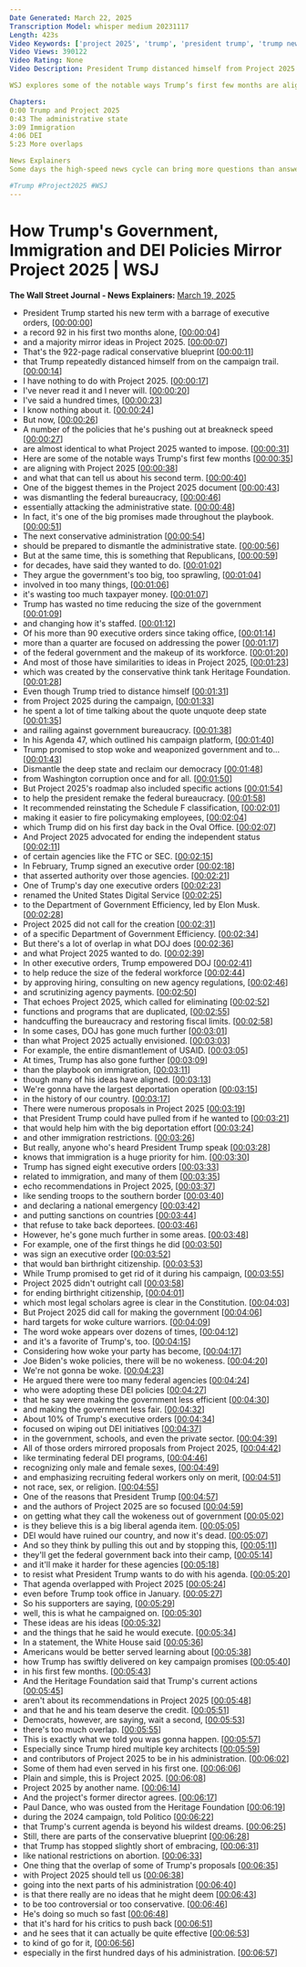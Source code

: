 ```yaml
---
Date Generated: March 22, 2025
Transcription Model: whisper medium 20231117
Length: 423s
Video Keywords: ['project 2025', 'trump', 'president trump', 'trump news', 'trump project 2025 breakdown', 'trump project 2025', 'trump policies', 'trump executive orders', 'dei', 'trump dei executive order', 'dei policy', 'immigration', 'trump immigration', 'mass deportation', 'administrative state', 'doge', 'trump government cuts', 'heritage foundation', 'heritage foundation trump', 'deep state', 'government bureaucracy', 'anti woke', 'trump woke', 'ftc', 'elon musk', 'musk doge', 'usaid', 'border policy', 'birthright citizenship', 'politics', 'usnews']
Video Views: 390122
Video Rating: None
Video Description: President Trump distanced himself from Project 2025’s radical conservative vision on the campaign trail. Now, more than half of his executive orders including some on immigration and DEI policies align with recommendations made in the Heritage Foundation’s blueprint. Trump has even hired multiple key architects and contributors of Project 2025 to be in his administration. 

WSJ explores some of the notable ways Trump’s first few months are aligning with Project 2025 – and what that can tell us about his second term.

Chapters:
0:00 Trump and Project 2025
0:43 The administrative state
3:09 Immigration 
4:06 DEI
5:23 More overlaps

News Explainers
Some days the high-speed news cycle can bring more questions than answers. WSJ’s news explainers break down the day's biggest stories into bite-size pieces to help you make sense of the news.

#Trump #Project2025 #WSJ
---
```


# How Trump's Government, Immigration and DEI Policies Mirror Project 2025 | WSJ
**The Wall Street Journal - News Explainers:** [March 19, 2025](https://www.youtube.com/watch?v=8qaEDlu2NQg)
*  President Trump started his new term with a barrage of executive orders, [[00:00:00](https://www.youtube.com/watch?v=8qaEDlu2NQg&t=0.0s)]
*  a record 92 in his first two months alone, [[00:00:04](https://www.youtube.com/watch?v=8qaEDlu2NQg&t=4.16s)]
*  and a majority mirror ideas in Project 2025. [[00:00:07](https://www.youtube.com/watch?v=8qaEDlu2NQg&t=7.48s)]
*  That's the 922-page radical conservative blueprint [[00:00:11](https://www.youtube.com/watch?v=8qaEDlu2NQg&t=11.18s)]
*  that Trump repeatedly distanced himself from on the campaign trail. [[00:00:14](https://www.youtube.com/watch?v=8qaEDlu2NQg&t=14.56s)]
*  I have nothing to do with Project 2025. [[00:00:17](https://www.youtube.com/watch?v=8qaEDlu2NQg&t=17.8s)]
*  I've never read it and I never will. [[00:00:20](https://www.youtube.com/watch?v=8qaEDlu2NQg&t=20.7s)]
*  I've said a hundred times, [[00:00:23](https://www.youtube.com/watch?v=8qaEDlu2NQg&t=23.16s)]
*  I know nothing about it. [[00:00:24](https://www.youtube.com/watch?v=8qaEDlu2NQg&t=24.94s)]
*  But now, [[00:00:26](https://www.youtube.com/watch?v=8qaEDlu2NQg&t=26.98s)]
*  A number of the policies that he's pushing out at breakneck speed [[00:00:27](https://www.youtube.com/watch?v=8qaEDlu2NQg&t=27.919999999999998s)]
*  are almost identical to what Project 2025 wanted to impose. [[00:00:31](https://www.youtube.com/watch?v=8qaEDlu2NQg&t=31.02s)]
*  Here are some of the notable ways Trump's first few months [[00:00:35](https://www.youtube.com/watch?v=8qaEDlu2NQg&t=35.28s)]
*  are aligning with Project 2025 [[00:00:38](https://www.youtube.com/watch?v=8qaEDlu2NQg&t=38.34s)]
*  and what that can tell us about his second term. [[00:00:40](https://www.youtube.com/watch?v=8qaEDlu2NQg&t=40.78s)]
*  One of the biggest themes in the Project 2025 document [[00:00:43](https://www.youtube.com/watch?v=8qaEDlu2NQg&t=43.68s)]
*  was dismantling the federal bureaucracy, [[00:00:46](https://www.youtube.com/watch?v=8qaEDlu2NQg&t=46.44s)]
*  essentially attacking the administrative state. [[00:00:48](https://www.youtube.com/watch?v=8qaEDlu2NQg&t=48.980000000000004s)]
*  In fact, it's one of the big promises made throughout the playbook. [[00:00:51](https://www.youtube.com/watch?v=8qaEDlu2NQg&t=51.18s)]
*  The next conservative administration [[00:00:54](https://www.youtube.com/watch?v=8qaEDlu2NQg&t=54.64s)]
*  should be prepared to dismantle the administrative state. [[00:00:56](https://www.youtube.com/watch?v=8qaEDlu2NQg&t=56.52s)]
*  But at the same time, this is something that Republicans, [[00:00:59](https://www.youtube.com/watch?v=8qaEDlu2NQg&t=59.760000000000005s)]
*  for decades, have said they wanted to do. [[00:01:02](https://www.youtube.com/watch?v=8qaEDlu2NQg&t=62.040000000000006s)]
*  They argue the government's too big, too sprawling, [[00:01:04](https://www.youtube.com/watch?v=8qaEDlu2NQg&t=64.16s)]
*  involved in too many things, [[00:01:06](https://www.youtube.com/watch?v=8qaEDlu2NQg&t=66.72s)]
*  it's wasting too much taxpayer money. [[00:01:07](https://www.youtube.com/watch?v=8qaEDlu2NQg&t=67.84s)]
*  Trump has wasted no time reducing the size of the government [[00:01:09](https://www.youtube.com/watch?v=8qaEDlu2NQg&t=69.52000000000001s)]
*  and changing how it's staffed. [[00:01:12](https://www.youtube.com/watch?v=8qaEDlu2NQg&t=72.92s)]
*  Of his more than 90 executive orders since taking office, [[00:01:14](https://www.youtube.com/watch?v=8qaEDlu2NQg&t=74.56s)]
*  more than a quarter are focused on addressing the power [[00:01:17](https://www.youtube.com/watch?v=8qaEDlu2NQg&t=77.88s)]
*  of the federal government and the makeup of its workforce. [[00:01:20](https://www.youtube.com/watch?v=8qaEDlu2NQg&t=80.48s)]
*  And most of those have similarities to ideas in Project 2025, [[00:01:23](https://www.youtube.com/watch?v=8qaEDlu2NQg&t=83.76s)]
*  which was created by the conservative think tank Heritage Foundation. [[00:01:28](https://www.youtube.com/watch?v=8qaEDlu2NQg&t=88.03999999999999s)]
*  Even though Trump tried to distance himself [[00:01:31](https://www.youtube.com/watch?v=8qaEDlu2NQg&t=91.28s)]
*  from Project 2025 during the campaign, [[00:01:33](https://www.youtube.com/watch?v=8qaEDlu2NQg&t=93.03999999999999s)]
*  he spent a lot of time talking about the quote unquote deep state [[00:01:35](https://www.youtube.com/watch?v=8qaEDlu2NQg&t=95.24s)]
*  and railing against government bureaucracy. [[00:01:38](https://www.youtube.com/watch?v=8qaEDlu2NQg&t=98.44s)]
*  In his Agenda 47, which outlined his campaign platform, [[00:01:40](https://www.youtube.com/watch?v=8qaEDlu2NQg&t=100.4s)]
*  Trump promised to stop woke and weaponized government and to... [[00:01:43](https://www.youtube.com/watch?v=8qaEDlu2NQg&t=103.8s)]
*  Dismantle the deep state and reclaim our democracy [[00:01:48](https://www.youtube.com/watch?v=8qaEDlu2NQg&t=108.0s)]
*  from Washington corruption once and for all. [[00:01:50](https://www.youtube.com/watch?v=8qaEDlu2NQg&t=110.92s)]
*  But Project 2025's roadmap also included specific actions [[00:01:54](https://www.youtube.com/watch?v=8qaEDlu2NQg&t=114.32000000000001s)]
*  to help the president remake the federal bureaucracy. [[00:01:58](https://www.youtube.com/watch?v=8qaEDlu2NQg&t=118.36s)]
*  It recommended reinstating the Schedule F classification, [[00:02:01](https://www.youtube.com/watch?v=8qaEDlu2NQg&t=121.28s)]
*  making it easier to fire policymaking employees, [[00:02:04](https://www.youtube.com/watch?v=8qaEDlu2NQg&t=124.6s)]
*  which Trump did on his first day back in the Oval Office. [[00:02:07](https://www.youtube.com/watch?v=8qaEDlu2NQg&t=127.92s)]
*  And Project 2025 advocated for ending the independent status [[00:02:11](https://www.youtube.com/watch?v=8qaEDlu2NQg&t=131.4s)]
*  of certain agencies like the FTC or SEC. [[00:02:15](https://www.youtube.com/watch?v=8qaEDlu2NQg&t=135.36s)]
*  In February, Trump signed an executive order [[00:02:18](https://www.youtube.com/watch?v=8qaEDlu2NQg&t=138.8s)]
*  that asserted authority over those agencies. [[00:02:21](https://www.youtube.com/watch?v=8qaEDlu2NQg&t=141.16000000000003s)]
*  One of Trump's day one executive orders [[00:02:23](https://www.youtube.com/watch?v=8qaEDlu2NQg&t=143.64000000000001s)]
*  renamed the United States Digital Service [[00:02:25](https://www.youtube.com/watch?v=8qaEDlu2NQg&t=145.76000000000002s)]
*  to the Department of Government Efficiency, led by Elon Musk. [[00:02:28](https://www.youtube.com/watch?v=8qaEDlu2NQg&t=148.24s)]
*  Project 2025 did not call for the creation [[00:02:31](https://www.youtube.com/watch?v=8qaEDlu2NQg&t=151.56s)]
*  of a specific Department of Government Efficiency. [[00:02:34](https://www.youtube.com/watch?v=8qaEDlu2NQg&t=154.20000000000002s)]
*  But there's a lot of overlap in what DOJ does [[00:02:36](https://www.youtube.com/watch?v=8qaEDlu2NQg&t=156.4s)]
*  and what Project 2025 wanted to do. [[00:02:39](https://www.youtube.com/watch?v=8qaEDlu2NQg&t=159.28s)]
*  In other executive orders, Trump empowered DOJ [[00:02:41](https://www.youtube.com/watch?v=8qaEDlu2NQg&t=161.48000000000002s)]
*  to help reduce the size of the federal workforce [[00:02:44](https://www.youtube.com/watch?v=8qaEDlu2NQg&t=164.36s)]
*  by approving hiring, consulting on new agency regulations, [[00:02:46](https://www.youtube.com/watch?v=8qaEDlu2NQg&t=166.92s)]
*  and scrutinizing agency payments. [[00:02:50](https://www.youtube.com/watch?v=8qaEDlu2NQg&t=170.32s)]
*  That echoes Project 2025, which called for eliminating [[00:02:52](https://www.youtube.com/watch?v=8qaEDlu2NQg&t=172.32s)]
*  functions and programs that are duplicated, [[00:02:55](https://www.youtube.com/watch?v=8qaEDlu2NQg&t=175.72s)]
*  handcuffing the bureaucracy and restoring fiscal limits. [[00:02:58](https://www.youtube.com/watch?v=8qaEDlu2NQg&t=178.12s)]
*  In some cases, DOJ has gone much further [[00:03:01](https://www.youtube.com/watch?v=8qaEDlu2NQg&t=181.24s)]
*  than what Project 2025 actually envisioned. [[00:03:03](https://www.youtube.com/watch?v=8qaEDlu2NQg&t=183.64s)]
*  For example, the entire dismantlement of USAID. [[00:03:05](https://www.youtube.com/watch?v=8qaEDlu2NQg&t=185.96s)]
*  At times, Trump has also gone further [[00:03:09](https://www.youtube.com/watch?v=8qaEDlu2NQg&t=189.16s)]
*  than the playbook on immigration, [[00:03:11](https://www.youtube.com/watch?v=8qaEDlu2NQg&t=191.51999999999998s)]
*  though many of his ideas have aligned. [[00:03:13](https://www.youtube.com/watch?v=8qaEDlu2NQg&t=193.2s)]
*  We're gonna have the largest deportation operation [[00:03:15](https://www.youtube.com/watch?v=8qaEDlu2NQg&t=195.16s)]
*  in the history of our country. [[00:03:17](https://www.youtube.com/watch?v=8qaEDlu2NQg&t=197.52s)]
*  There were numerous proposals in Project 2025 [[00:03:19](https://www.youtube.com/watch?v=8qaEDlu2NQg&t=199.04s)]
*  that President Trump could have pulled from if he wanted to [[00:03:21](https://www.youtube.com/watch?v=8qaEDlu2NQg&t=201.68s)]
*  that would help him with the big deportation effort [[00:03:24](https://www.youtube.com/watch?v=8qaEDlu2NQg&t=204.64000000000001s)]
*  and other immigration restrictions. [[00:03:26](https://www.youtube.com/watch?v=8qaEDlu2NQg&t=206.88s)]
*  But really, anyone who's heard President Trump speak [[00:03:28](https://www.youtube.com/watch?v=8qaEDlu2NQg&t=208.4s)]
*  knows that immigration is a huge priority for him. [[00:03:30](https://www.youtube.com/watch?v=8qaEDlu2NQg&t=210.72s)]
*  Trump has signed eight executive orders [[00:03:33](https://www.youtube.com/watch?v=8qaEDlu2NQg&t=213.68s)]
*  related to immigration, and many of them [[00:03:35](https://www.youtube.com/watch?v=8qaEDlu2NQg&t=215.8s)]
*  echo recommendations in Project 2025, [[00:03:37](https://www.youtube.com/watch?v=8qaEDlu2NQg&t=217.84s)]
*  like sending troops to the southern border [[00:03:40](https://www.youtube.com/watch?v=8qaEDlu2NQg&t=220.68s)]
*  and declaring a national emergency [[00:03:42](https://www.youtube.com/watch?v=8qaEDlu2NQg&t=222.44s)]
*  and putting sanctions on countries [[00:03:44](https://www.youtube.com/watch?v=8qaEDlu2NQg&t=224.56s)]
*  that refuse to take back deportees. [[00:03:46](https://www.youtube.com/watch?v=8qaEDlu2NQg&t=226.08s)]
*  However, he's gone much further in some areas. [[00:03:48](https://www.youtube.com/watch?v=8qaEDlu2NQg&t=228.16s)]
*  For example, one of the first things he did [[00:03:50](https://www.youtube.com/watch?v=8qaEDlu2NQg&t=230.16s)]
*  was sign an executive order [[00:03:52](https://www.youtube.com/watch?v=8qaEDlu2NQg&t=232.28s)]
*  that would ban birthright citizenship. [[00:03:53](https://www.youtube.com/watch?v=8qaEDlu2NQg&t=233.56s)]
*  While Trump promised to get rid of it during his campaign, [[00:03:55](https://www.youtube.com/watch?v=8qaEDlu2NQg&t=235.84s)]
*  Project 2025 didn't outright call [[00:03:58](https://www.youtube.com/watch?v=8qaEDlu2NQg&t=238.8s)]
*  for ending birthright citizenship, [[00:04:01](https://www.youtube.com/watch?v=8qaEDlu2NQg&t=241.36s)]
*  which most legal scholars agree is clear in the Constitution. [[00:04:03](https://www.youtube.com/watch?v=8qaEDlu2NQg&t=243.16000000000003s)]
*  But Project 2025 did call for making the government [[00:04:06](https://www.youtube.com/watch?v=8qaEDlu2NQg&t=246.56s)]
*  hard targets for woke culture warriors. [[00:04:09](https://www.youtube.com/watch?v=8qaEDlu2NQg&t=249.88s)]
*  The word woke appears over dozens of times, [[00:04:12](https://www.youtube.com/watch?v=8qaEDlu2NQg&t=252.72s)]
*  and it's a favorite of Trump's, too. [[00:04:15](https://www.youtube.com/watch?v=8qaEDlu2NQg&t=255.48s)]
*  Considering how woke your party has become, [[00:04:17](https://www.youtube.com/watch?v=8qaEDlu2NQg&t=257.16s)]
*  Joe Biden's woke policies, there will be no wokeness. [[00:04:20](https://www.youtube.com/watch?v=8qaEDlu2NQg&t=260.4s)]
*  We're not gonna be woke. [[00:04:23](https://www.youtube.com/watch?v=8qaEDlu2NQg&t=263.68s)]
*  He argued there were too many federal agencies [[00:04:24](https://www.youtube.com/watch?v=8qaEDlu2NQg&t=264.84s)]
*  who were adopting these DEI policies [[00:04:27](https://www.youtube.com/watch?v=8qaEDlu2NQg&t=267.32s)]
*  that he say were making the government less efficient [[00:04:30](https://www.youtube.com/watch?v=8qaEDlu2NQg&t=270.0s)]
*  and making the government less fair. [[00:04:32](https://www.youtube.com/watch?v=8qaEDlu2NQg&t=272.92s)]
*  About 10% of Trump's executive orders [[00:04:34](https://www.youtube.com/watch?v=8qaEDlu2NQg&t=274.72s)]
*  focused on wiping out DEI initiatives [[00:04:37](https://www.youtube.com/watch?v=8qaEDlu2NQg&t=277.08s)]
*  in the government, schools, and even the private sector. [[00:04:39](https://www.youtube.com/watch?v=8qaEDlu2NQg&t=279.2s)]
*  All of those orders mirrored proposals from Project 2025, [[00:04:42](https://www.youtube.com/watch?v=8qaEDlu2NQg&t=282.44s)]
*  like terminating federal DEI programs, [[00:04:46](https://www.youtube.com/watch?v=8qaEDlu2NQg&t=286.35999999999996s)]
*  recognizing only male and female sexes, [[00:04:49](https://www.youtube.com/watch?v=8qaEDlu2NQg&t=289.0s)]
*  and emphasizing recruiting federal workers only on merit, [[00:04:51](https://www.youtube.com/watch?v=8qaEDlu2NQg&t=291.67999999999995s)]
*  not race, sex, or religion. [[00:04:55](https://www.youtube.com/watch?v=8qaEDlu2NQg&t=295.15999999999997s)]
*  One of the reasons that President Trump [[00:04:57](https://www.youtube.com/watch?v=8qaEDlu2NQg&t=297.47999999999996s)]
*  and the authors of Project 2025 are so focused [[00:04:59](https://www.youtube.com/watch?v=8qaEDlu2NQg&t=299.35999999999996s)]
*  on getting what they call the wokeness out of government [[00:05:02](https://www.youtube.com/watch?v=8qaEDlu2NQg&t=302.44s)]
*  is they believe this is a big liberal agenda item. [[00:05:05](https://www.youtube.com/watch?v=8qaEDlu2NQg&t=305.08s)]
*  DEI would have ruined our country, and now it's dead. [[00:05:07](https://www.youtube.com/watch?v=8qaEDlu2NQg&t=307.67999999999995s)]
*  And so they think by pulling this out and by stopping this, [[00:05:11](https://www.youtube.com/watch?v=8qaEDlu2NQg&t=311.32s)]
*  they'll get the federal government back into their camp, [[00:05:14](https://www.youtube.com/watch?v=8qaEDlu2NQg&t=314.52s)]
*  and it'll make it harder for these agencies [[00:05:18](https://www.youtube.com/watch?v=8qaEDlu2NQg&t=318.15999999999997s)]
*  to resist what President Trump wants to do with his agenda. [[00:05:20](https://www.youtube.com/watch?v=8qaEDlu2NQg&t=320.48s)]
*  That agenda overlapped with Project 2025 [[00:05:24](https://www.youtube.com/watch?v=8qaEDlu2NQg&t=324.04s)]
*  even before Trump took office in January. [[00:05:27](https://www.youtube.com/watch?v=8qaEDlu2NQg&t=327.04s)]
*  So his supporters are saying, [[00:05:29](https://www.youtube.com/watch?v=8qaEDlu2NQg&t=329.6s)]
*  well, this is what he campaigned on. [[00:05:30](https://www.youtube.com/watch?v=8qaEDlu2NQg&t=330.76s)]
*  These ideas are his ideas [[00:05:32](https://www.youtube.com/watch?v=8qaEDlu2NQg&t=332.44s)]
*  and the things that he said he would execute. [[00:05:34](https://www.youtube.com/watch?v=8qaEDlu2NQg&t=334.48s)]
*  In a statement, the White House said [[00:05:36](https://www.youtube.com/watch?v=8qaEDlu2NQg&t=336.44s)]
*  Americans would be better served learning about [[00:05:38](https://www.youtube.com/watch?v=8qaEDlu2NQg&t=338.2s)]
*  how Trump has swiftly delivered on key campaign promises [[00:05:40](https://www.youtube.com/watch?v=8qaEDlu2NQg&t=340.44s)]
*  in his first few months. [[00:05:43](https://www.youtube.com/watch?v=8qaEDlu2NQg&t=343.44s)]
*  And the Heritage Foundation said that Trump's current actions [[00:05:45](https://www.youtube.com/watch?v=8qaEDlu2NQg&t=345.08s)]
*  aren't about its recommendations in Project 2025 [[00:05:48](https://www.youtube.com/watch?v=8qaEDlu2NQg&t=348.08s)]
*  and that he and his team deserve the credit. [[00:05:51](https://www.youtube.com/watch?v=8qaEDlu2NQg&t=351.47999999999996s)]
*  Democrats, however, are saying, wait a second, [[00:05:53](https://www.youtube.com/watch?v=8qaEDlu2NQg&t=353.88s)]
*  there's too much overlap. [[00:05:55](https://www.youtube.com/watch?v=8qaEDlu2NQg&t=355.84s)]
*  This is exactly what we told you was gonna happen. [[00:05:57](https://www.youtube.com/watch?v=8qaEDlu2NQg&t=357.12s)]
*  Especially since Trump hired multiple key architects [[00:05:59](https://www.youtube.com/watch?v=8qaEDlu2NQg&t=359.52s)]
*  and contributors of Project 2025 to be in his administration. [[00:06:02](https://www.youtube.com/watch?v=8qaEDlu2NQg&t=362.15999999999997s)]
*  Some of them had even served in his first one. [[00:06:06](https://www.youtube.com/watch?v=8qaEDlu2NQg&t=366.12s)]
*  Plain and simple, this is Project 2025. [[00:06:08](https://www.youtube.com/watch?v=8qaEDlu2NQg&t=368.6s)]
*  Project 2025 by another name. [[00:06:14](https://www.youtube.com/watch?v=8qaEDlu2NQg&t=374.20000000000005s)]
*  And the project's former director agrees. [[00:06:17](https://www.youtube.com/watch?v=8qaEDlu2NQg&t=377.04s)]
*  Paul Dance, who was ousted from the Heritage Foundation [[00:06:19](https://www.youtube.com/watch?v=8qaEDlu2NQg&t=379.36s)]
*  during the 2024 campaign, told Politico [[00:06:22](https://www.youtube.com/watch?v=8qaEDlu2NQg&t=382.20000000000005s)]
*  that Trump's current agenda is beyond his wildest dreams. [[00:06:25](https://www.youtube.com/watch?v=8qaEDlu2NQg&t=385.12s)]
*  Still, there are parts of the conservative blueprint [[00:06:28](https://www.youtube.com/watch?v=8qaEDlu2NQg&t=388.6s)]
*  that Trump has stopped slightly short of embracing, [[00:06:31](https://www.youtube.com/watch?v=8qaEDlu2NQg&t=391.04s)]
*  like national restrictions on abortion. [[00:06:33](https://www.youtube.com/watch?v=8qaEDlu2NQg&t=393.6s)]
*  One thing that the overlap of some of Trump's proposals [[00:06:35](https://www.youtube.com/watch?v=8qaEDlu2NQg&t=395.76000000000005s)]
*  with Project 2025 should tell us [[00:06:38](https://www.youtube.com/watch?v=8qaEDlu2NQg&t=398.52s)]
*  going into the next parts of his administration [[00:06:40](https://www.youtube.com/watch?v=8qaEDlu2NQg&t=400.76s)]
*  is that there really are no ideas that he might deem [[00:06:43](https://www.youtube.com/watch?v=8qaEDlu2NQg&t=403.32s)]
*  to be too controversial or too conservative. [[00:06:46](https://www.youtube.com/watch?v=8qaEDlu2NQg&t=406.44s)]
*  He's doing so much so fast [[00:06:48](https://www.youtube.com/watch?v=8qaEDlu2NQg&t=408.71999999999997s)]
*  that it's hard for his critics to push back [[00:06:51](https://www.youtube.com/watch?v=8qaEDlu2NQg&t=411.2s)]
*  and he sees that it can actually be quite effective [[00:06:53](https://www.youtube.com/watch?v=8qaEDlu2NQg&t=413.91999999999996s)]
*  to kind of go for it, [[00:06:56](https://www.youtube.com/watch?v=8qaEDlu2NQg&t=416.4s)]
*  especially in the first hundred days of his administration. [[00:06:57](https://www.youtube.com/watch?v=8qaEDlu2NQg&t=417.35999999999996s)]
